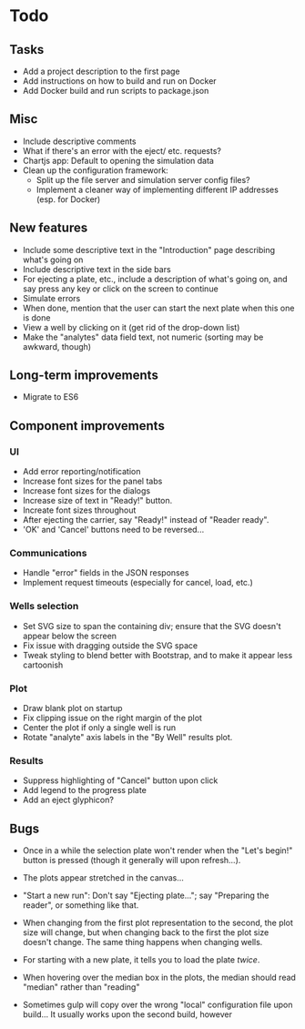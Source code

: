 # Todo


## Tasks

* Add a project description to the first page
* Add instructions on how to build and run on Docker
* Add Docker build and run scripts to package.json


## Misc

* Include descriptive comments
* What if there's an error with the eject/  etc. requests?
* Chartjs app:  Default to opening the simulation data
* Clean up the configuration framework:
    * Split up the file server and simulation server config files?
    * Implement a cleaner way of implementing different IP addresses (esp. for Docker)


## New features

* Include some descriptive text in the "Introduction" page describing what's
  going on
* Include descriptive text in the side bars
* For ejecting a plate, etc., include a description of what's going on,
  and say press any key or click on the screen to continue
* Simulate errors
* When done, mention that the user can start the next plate when this one
  is done
* View a well by clicking on it (get rid of the drop-down list)
* Make the "analytes" data field text, not numeric (sorting may be awkward,
  though)


## Long-term improvements

* Migrate to ES6
 

## Component improvements

### UI

* Add error reporting/notification
* Increase font sizes for the panel tabs
* Increase font sizes for the dialogs
* Increase size of text in "Ready!" button.
* Increate font sizes throughout
* After ejecting the carrier, say "Ready!" instead of "Reader ready".
* 'OK' and 'Cancel' buttons need to be reversed...


### Communications

* Handle "error" fields in the JSON responses
* Implement request timeouts (especially for cancel, load, etc.)


### Wells selection

* Set SVG size to span the containing div; ensure that the SVG doesn't appear
  below the screen
* Fix issue with dragging outside the SVG space
* Tweak styling to blend better with Bootstrap, and to make it appear less
  cartoonish


### Plot

* Draw blank plot on startup
* Fix clipping issue on the right margin of the plot
* Center the plot if only a single well is run
* Rotate "analyte" axis labels in the "By Well" results plot.


### Results

* Suppress highlighting of "Cancel" button upon click
* Add legend to the progress plate
* Add an eject glyphicon?


## Bugs

* Once in a while the selection plate won't render when the "Let's begin!"
  button is pressed (though it generally will upon refresh...).
  
* The plots appear stretched in the canvas...

* "Start a new run":  Don't say "Ejecting plate..."; say "Preparing the reader",
  or something like that.
  
* When changing from the first plot representation to the second, the plot
  size will change, but when changing back to the first the plot size doesn't
  change.  The same thing happens when changing wells.
  
* For starting with a new plate, it tells you to load the plate *twice*.

* When hovering over the median box in the plots, the median should read
  "median" rather than "reading"

* Sometimes gulp will copy over the wrong "local" configuration file upon build...
  It usually works upon the second build, however